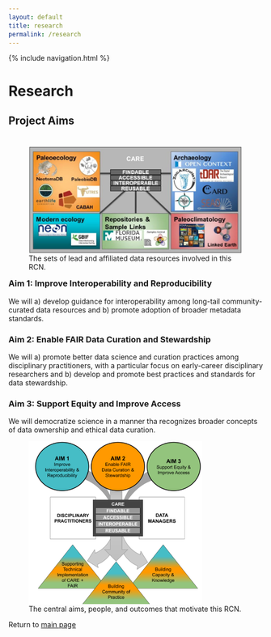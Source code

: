 ```yaml
---
layout: default
title: research
permalink: /research
---
```

<style>
 
</style>

{% include navigation.html %}

<h1> Research </h1>

<h2> Project Aims </h2>

<div>
<figure style="float:right">
  <img src="./images/fairos-stakeholders.jpg" alt="Stakeholders" style="float:right">
 <figcaption>The sets of lead and affiliated data resources involved in this RCN. </figcaption>
 </figure>

  <h3> Aim 1: Improve Interoperability and Reproducibility </h3>
<p> We will a) develop guidance for interoperability among long-tail community-curated data resources and
b) promote adoption of broader metadata standards. </p>
<h3> Aim 2: Enable FAIR Data Curation and Stewardship </h3>
<p>  We will a) promote better data science and curation practices among disciplinary practitioners, with a particular focus on early-career disciplinary researchers and b) develop and promote best practices and standards for data stewardship. </p>
<h3> Aim 3: Support Equity and Improve Access </h3>
<p> We will democratize science in a manner tha recognizes broader concepts of data ownership and ethical data curation. </p>
</div>

<figure>
  <img src="./images/rcn_aims.png" alt="goals" style="display:block" align="absbottom">
  <figcaption>The central aims, people, and outcomes that motivate this RCN. </figcaption>
 </figure>
 
Return to [main page](home.md)

